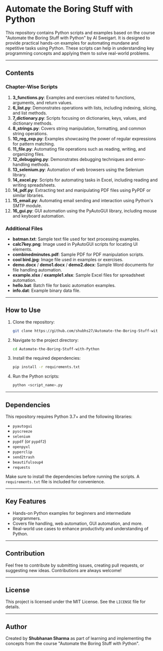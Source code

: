 # Automate the Boring Stuff with Python

This repository contains Python scripts and examples based on the course "Automate the Boring Stuff with Python" by Al Sweigart. It is designed to provide practical hands-on examples for automating mundane and repetitive tasks using Python. These scripts can help in understanding key programming concepts and applying them to solve real-world problems.

---

## Contents

### Chapter-Wise Scripts

1. **3_functions.py**: Examples and exercises related to functions, arguments, and return values.
2. **6_list.py**: Demonstrates operations with lists, including indexing, slicing, and list methods.
3. **7_dictionary.py**: Scripts focusing on dictionaries, keys, values, and dictionary methods.
4. **8_strings.py**: Covers string manipulation, formatting, and common string operations.
5. **10_reg_exp.py**: Examples showcasing the power of regular expressions for pattern matching.
6. **11_file.py**: Automating file operations such as reading, writing, and organizing files.
7. **12_debugging.py**: Demonstrates debugging techniques and error-handling methods.
8. **13_selenium.py**: Automation of web browsers using the Selenium library.
9. **14_excel.py**: Scripts for automating tasks in Excel, including reading and writing spreadsheets.
10. **14_pdf.py**: Extracting text and manipulating PDF files using PyPDF or similar libraries.
11. **15_email.py**: Automating email sending and interaction using Python's SMTP module.
12. **16_gui.py**: GUI automation using the PyAutoGUI library, including mouse and keyboard automation.

### Additional Files

- **batman.txt**: Sample text file used for text processing examples.
- **calc7key.png**: Image used in PyAutoGUI scripts for locating UI elements.
- **combinedminutes.pdf**: Sample PDF for PDF manipulation scripts.
- **cool bird.jpg**: Image file used in examples or exercises.
- **demo.docx** / **demo1.docx** / **demo2.docx**: Sample Word documents for file handling automation.
- **example.xlsx** / **example1.xlsx**: Sample Excel files for spreadsheet automation.
- **hello.bat**: Batch file for basic automation examples.
- **info.dat**: Example binary data file.

---

## How to Use

1. Clone the repository:
   ```bash
   git clone https://github.com/shubhs27/Automate-the-Boring-Stuff-with-Python.git
   ```
2. Navigate to the project directory:
   ```bash
   cd Automate-the-Boring-Stuff-with-Python
   ```
3. Install the required dependencies:
   ```bash
   pip install -r requirements.txt
   ```
4. Run the Python scripts:
   ```bash
   python <script_name>.py
   ```

---

## Dependencies

This repository requires Python 3.7+ and the following libraries:
- `pyautogui`
- `pyscreeze`
- `selenium`
- `pypdf` (or `pypdf2`)
- `openpyxl`
- `pyperclip`
- `send2trash`
- `beautifulsoup4`
- `requests`

Make sure to install the dependencies before running the scripts. A `requirements.txt` file is included for convenience.

---

## Key Features

- Hands-on Python examples for beginners and intermediate programmers.
- Covers file handling, web automation, GUI automation, and more.
- Real-world use cases to enhance productivity and understanding of Python.

---

## Contribution

Feel free to contribute by submitting issues, creating pull requests, or suggesting new ideas. Contributions are always welcome!

---

## License

This project is licensed under the MIT License. See the `LICENSE` file for details.

---

## Author

Created by **Shubhanan Sharma** as part of learning and implementing the concepts from the course "Automate the Boring Stuff with Python".
